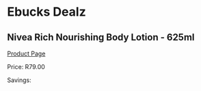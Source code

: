 
# Ebucks Dealz
## Nivea Rich Nourishing Body Lotion - 625ml
[Product Page](https://www.ebucks.com/web/shop/productSelected.do?prodId=1191138928&catId=1186081080)

Price: R79.00

Savings: 


	